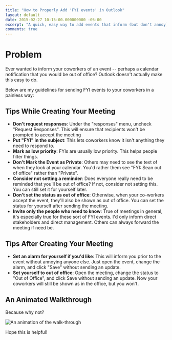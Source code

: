 ```yaml
---
title: "How to Properly Add 'FYI events' in Outlook"
layout: default
date: 2015-02-27 10:15:00.000000000 -05:00
excerpt: "A quick, easy way to add events that inform (but don't annoy) your coworkers."
comments: true
---
```

# Problem
Ever wanted to inform your coworkers of an event -- perhaps a calendar notification that you would be out of office? Outlook doesn't actually make this easy to do.

Below are my guidelines for sending FYI events to your coworkers in a painless way:

## Tips While Creating Your Meeting
* **Don't request responses**: Under the "responses" menu, uncheck "Request Responses". This will ensure that recipients won't be prompted to accept the meeting
* **Put "FYI" in the subject**: This lets coworkers know it isn't anything they need to respond to.
* **Mark as low priority**: FYIs are usually low priority. This helps people filter things.
* **Don't Mark the Event as Private**: Others may need to see the text of  when they look at your calendar. You'd rather them see "FYI: Sean out of office" rather than "Private".
* **Consider not setting a reminder**: Does everyone really need to be reminded that you'll be out of office? If not, consider not setting this. You can still set it for yourself later.
* **Don't set the status as out of office**: Otherwise, when your co-workers accept the event, they'll also be shown as out of office. You can set the status for yourself after sending the meeting.
* **Invite only the people who need to know**: True of meetings in general, it's especially true for these sort of FYI events. I'd only inform direct stakeholders and direct management. Others can always forward the meeting if need be.

## Tips After Creating Your Meeting
* **Set an alarm for yourself if you'd like**: This will inform you prior to the event without annoying anyone else. Just open the event, change the alarm, and click "Save" without sending an update.
* **Set yourself to out of office**: Open the meeting, change the status to "Out of Office", and click Save without sending an update. Now your coworkers will still be shown as in the office, but you won't.

## An Animated Walkthrough
Because why not?

![An animation of the walk-through]({{site.post-images}}/OutlookFYI_AnimatedGif.gif)

Hope this is helpful!
